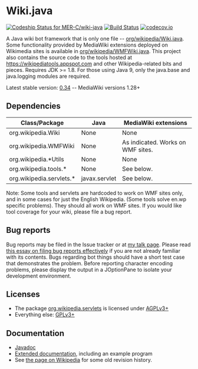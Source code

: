 # Wiki.java

[ ![Codeship Status for MER-C/wiki-java](https://codeship.com/projects/46dd6420-bb60-0132-1d73-5ea58638974e/status?branch=master)](https://codeship.com/projects/72144)
[![Build Status](https://travis-ci.org/MER-C/wiki-java.svg?branch=master)](https://travis-ci.org/MER-C/wiki-java?branch=master)
[![codecov.io](http://codecov.io/github/MER-C/wiki-java/coverage.svg?branch=master)](http://codecov.io/github/MER-C/wiki-java?branch=master)


A Java wiki bot framework that is only one file -- [org/wikipedia/Wiki.java](src/org/wikipedia/Wiki.java).
Some functionality provided by MediaWiki extensions deployed on Wikimedia sites
is available in [org/wikipedia/WMFWiki.java](src/org/wikipedia/WMFWiki.java). 
This project also contains the source code to the tools hosted at 
https://wikipediatools.appspot.com and other Wikipedia-related bits and pieces. 
Requires JDK >= 1.8. For those using Java 9, only the java.base and java.logging
modules are required.

Latest stable version: [0.34](https://github.com/MER-C/wiki-java/releases/tag/0.34) -- 
MediaWiki versions 1.28+

## Dependencies

| Class/Package            | Java          | MediaWiki extensions |
| ------------------------ |-------------- | -------------------- |
| org.wikipedia.Wiki       | None          | None                 |
| org.wikipedia.WMFWiki    | None          | As indicated. Works on WMF sites. |
| org.wikipedia.*Utils     | None          | None                 |
| org.wikipedia.tools.*    | None          | See below.           |
| org.wikipedia.servlets.* | javax.servlet | See below.           |

Note: Some tools and servlets are hardcoded to work on WMF sites only, and in
some cases for just the English Wikipedia. (Some tools solve en.wp specific
problems). They should all work on WMF sites. If you would like tool coverage 
for your wiki, please file a bug report.

## Bug reports

Bug reports may be filed in the Issue tracker or at [my talk page](https://en.wikipedia.org/wiki/User_talk:MER-C). 
Please read [this essay on filing bug reports effectively](http://www.chiark.greenend.org.uk/~sgtatham/bugs.html)
if you are not already familiar with its contents. Bugs regarding bot things
should have a short test case that demonstrates the problem. Before reporting 
character encoding problems, please display the output in a JOptionPane to 
isolate your development environment.

## Licenses

* The package [org.wikipedia.servlets](src/org/wikipedia/servlets) is licensed 
  under [AGPLv3+](COPYING.AGPL)
* Everything else: [GPLv3+](COPYING.GPL)

## Documentation

* [Javadoc](https://wikipediatools.appspot.com/doc/index.html)
* [Extended documentation](https://github.com/MER-C/wiki-java/wiki/Extended-documentation),
  including an example program
* See [the page on Wikipedia](https://en.wikipedia.org/wiki/User:MER-C/Wiki.java)
  for some old revision history.

